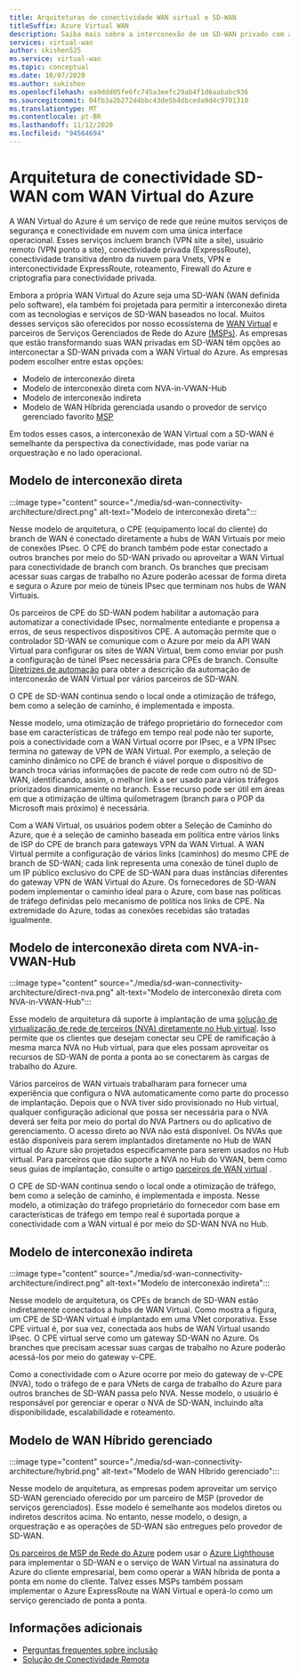 ```yaml
---
title: Arquiteturas de conectividade WAN virtual e SD-WAN
titleSuffix: Azure Virtual WAN
description: Saiba mais sobre a interconexão de um SD-WAN privado com a WAN Virtual do Azure
services: virtual-wan
author: skishen525
ms.service: virtual-wan
ms.topic: conceptual
ms.date: 10/07/2020
ms.author: sukishen
ms.openlocfilehash: ea9ddd05fe6fc745a3eefc29ab4f1d6aababc936
ms.sourcegitcommit: 04fb3a2b272d4bbc43de5b4dbceda9d4c9701310
ms.translationtype: MT
ms.contentlocale: pt-BR
ms.lasthandoff: 11/12/2020
ms.locfileid: "94564694"
---
```

# <a name="sd-wan-connectivity-architecture-with-azure-virtual-wan"></a>Arquitetura de conectividade SD-WAN com WAN Virtual do Azure

A WAN Virtual do Azure é um serviço de rede que reúne muitos serviços de segurança e conectividade em nuvem com uma única interface operacional. Esses serviços incluem branch (VPN site a site), usuário remoto (VPN ponto a site), conectividade privada (ExpressRoute), conectividade transitiva dentro da nuvem para Vnets, VPN e interconectividade ExpressRoute, roteamento, Firewall do Azure e criptografia para conectividade privada.

Embora a própria WAN Virtual do Azure seja uma SD-WAN (WAN definida pelo software), ela também foi projetada para permitir a interconexão direta com as tecnologias e serviços de SD-WAN baseados no local. Muitos desses serviços são oferecidos por nosso ecossistema de [WAN Virtual](virtual-wan-locations-partners.md) e parceiros de Serviços Gerenciados de Rede do Azure [(MSPs)](../networking/networking-partners-msp.md). As empresas que estão transformando suas WAN privadas em SD-WAN têm opções ao interconectar a SD-WAN privada com a WAN Virtual do Azure. As empresas podem escolher entre estas opções:

* Modelo de interconexão direta
* Modelo de interconexão direta com NVA-in-VWAN-Hub
* Modelo de interconexão indireta
* Modelo de WAN Híbrida gerenciada usando o provedor de serviço gerenciado favorito [MSP](../networking/networking-partners-msp.md)

Em todos esses casos, a interconexão de WAN Virtual com a SD-WAN é semelhante da perspectiva da conectividade, mas pode variar na orquestração e no lado operacional.

## <a name="direct-interconnect-model"></a><a name="direct"></a>Modelo de interconexão direta

:::image type="content" source="./media/sd-wan-connectivity-architecture/direct.png" alt-text="Modelo de interconexão direta":::

Nesse modelo de arquitetura, o CPE (equipamento local do cliente) do branch de WAN é conectado diretamente a hubs de WAN Virtuais por meio de conexões IPsec. O CPE do branch também pode estar conectado a outros branches por meio do SD-WAN privado ou aproveitar a WAN Virtual para conectividade de branch com branch. Os branches que precisam acessar suas cargas de trabalho no Azure poderão acessar de forma direta e segura o Azure por meio de túneis IPsec que terminam nos hubs de WAN Virtuais.

Os parceiros de CPE do SD-WAN podem habilitar a automação para automatizar a conectividade IPsec, normalmente entediante e propensa a erros, de seus respectivos dispositivos CPE. A automação permite que o controlador SD-WAN se comunique com o Azure por meio da API WAN Virtual para configurar os sites de WAN Virtual, bem como enviar por push a configuração de túnel IPsec necessária para CPEs de branch. Consulte [Diretrizes de automação](virtual-wan-configure-automation-providers.md) para obter a descrição da automação de interconexão de WAN Virtual por vários parceiros de SD-WAN.

O CPE de SD-WAN continua sendo o local onde a otimização de tráfego, bem como a seleção de caminho, é implementada e imposta. 

Nesse modelo, uma otimização de tráfego proprietário do fornecedor com base em características de tráfego em tempo real pode não ter suporte, pois a conectividade com a WAN Virtual ocorre por IPsec, e a VPN IPsec termina no gateway de VPN de WAN Virtual. Por exemplo, a seleção de caminho dinâmico no CPE de branch é viável porque o dispositivo de branch troca várias informações de pacote de rede com outro nó de SD-WAN, identificando, assim, o melhor link a ser usado para vários tráfegos priorizados dinamicamente no branch. Esse recurso pode ser útil em áreas em que a otimização de última quilometragem (branch para o POP da Microsoft mais próximo) é necessária.

Com a WAN Virtual, os usuários podem obter a Seleção de Caminho do Azure, que é a seleção de caminho baseada em política entre vários links de ISP do CPE de branch para gateways VPN da WAN Virtual. A WAN Virtual permite a configuração de vários links (caminhos) do mesmo CPE de branch de SD-WAN; cada link representa uma conexão de túnel duplo de um IP público exclusivo do CPE de SD-WAN para duas instâncias diferentes do gateway VPN de WAN Virtual do Azure. Os fornecedores de SD-WAN podem implementar o caminho ideal para o Azure, com base nas políticas de tráfego definidas pelo mecanismo de política nos links de CPE. Na extremidade do Azure, todas as conexões recebidas são tratadas igualmente.

## <a name="direct-interconnect-model-with-nva-in-vwan-hub"></a><a name="direct"></a>Modelo de interconexão direta com NVA-in-VWAN-Hub

:::image type="content" source="./media/sd-wan-connectivity-architecture/direct-nva.png" alt-text="Modelo de interconexão direta com NVA-in-VWAN-Hub":::

Esse modelo de arquitetura dá suporte à implantação de uma [solução de virtualização de rede de terceiros (NVA) diretamente no Hub virtual](./about-nva-hub.md). Isso permite que os clientes que desejam conectar seu CPE de ramificação à mesma marca NVA no Hub virtual, para que eles possam aproveitar os recursos de SD-WAN de ponta a ponta ao se conectarem às cargas de trabalho do Azure. 

Vários parceiros de WAN virtuais trabalharam para fornecer uma experiência que configura o NVA automaticamente como parte do processo de implantação. Depois que o NVA tiver sido provisionado no Hub virtual, qualquer configuração adicional que possa ser necessária para o NVA deverá ser feita por meio do portal do NVA Partners ou do aplicativo de gerenciamento. O acesso direto ao NVA não está disponível. Os NVAs que estão disponíveis para serem implantados diretamente no Hub de WAN virtual do Azure são projetados especificamente para serem usados no Hub virtual. Para parceiros que dão suporte a NVA no Hub do VWAN, bem como seus guias de implantação, consulte o artigo [parceiros de WAN virtual](virtual-wan-locations-partners.md#partners-with-integrated-virtual-hub-offerings) .

O CPE de SD-WAN continua sendo o local onde a otimização de tráfego, bem como a seleção de caminho, é implementada e imposta.
Nesse modelo, a otimização do tráfego proprietário do fornecedor com base em características de tráfego em tempo real é suportada porque a conectividade com a WAN virtual é por meio do SD-WAN NVA no Hub.

## <a name="indirect-interconnect-model"></a><a name="indirect"></a>Modelo de interconexão indireta

:::image type="content" source="./media/sd-wan-connectivity-architecture/indirect.png" alt-text="Modelo de interconexão indireta":::

Nesse modelo de arquitetura, os CPEs de branch de SD-WAN estão indiretamente conectados a hubs de WAN Virtual. Como mostra a figura, um CPE de SD-WAN virtual é implantado em uma VNet corporativa. Esse CPE virtual é, por sua vez, conectada aos hubs de WAN Virtual usando IPsec. O CPE virtual serve como um gateway SD-WAN no Azure. Os branches que precisam acessar suas cargas de trabalho no Azure poderão acessá-los por meio do gateway v-CPE.

Como a conectividade com o Azure ocorre por meio do gateway de v-CPE (NVA), todo o tráfego de e para VNets de carga de trabalho do Azure para outros branches de SD-WAN passa pelo NVA. Nesse modelo, o usuário é responsável por gerenciar e operar o NVA de SD-WAN, incluindo alta disponibilidade, escalabilidade e roteamento.
  
## <a name="managed-hybrid-wan-model"></a><a name="hybrid"></a>Modelo de WAN Híbrido gerenciado

:::image type="content" source="./media/sd-wan-connectivity-architecture/hybrid.png" alt-text="Modelo de WAN Híbrido gerenciado":::

Nesse modelo de arquitetura, as empresas podem aproveitar um serviço SD-WAN gerenciado oferecido por um parceiro de MSP (provedor de serviços gerenciados). Esse modelo é semelhante aos modelos diretos ou indiretos descritos acima. No entanto, nesse modelo, o design, a orquestração e as operações de SD-WAN são entregues pelo provedor de SD-WAN.

[Os parceiros de MSP de Rede do Azure](../networking/networking-partners-msp.md) podem usar o [Azure Lighthouse](https://azure.microsoft.com/services/azure-lighthouse/) para implementar o SD-WAN e o serviço de WAN Virtual na assinatura do Azure do cliente empresarial, bem como operar a WAN híbrida de ponta a ponta em nome do cliente. Talvez esses MSPs também possam implementar o Azure ExpressRoute na WAN Virtual e operá-lo como um serviço gerenciado de ponta a ponta.

## <a name="additional-information"></a>Informações adicionais

* [Perguntas frequentes sobre inclusão](virtual-wan-faq.md)
* [Solução de Conectividade Remota](work-remotely-support.md)